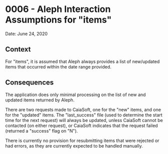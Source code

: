 # 0006 - Aleph Interaction Assumptions for "items"

Date: June 24, 2020

## Context

For "items", it is assumed that Aleph always provides a list of new/updated
items that occurred within the date range provided.

## Consequences

The application does only minimal processing on the list of new and updated
items returned by Aleph.

There are two requests made to CaiaSoft, one for the "new" items, and one
for the "updated" items. The "last_success" file (used to determine the
start time for the next request) will always be updated, unless CaiaSoft
cannot be contacted (on either request), or CaiaSoft indicates that the
request failed (returned a "success" flag on "N").

There is currently no provision for resubmitting items that were rejected
or had errors, as they are currently expected to be handled manually. 

